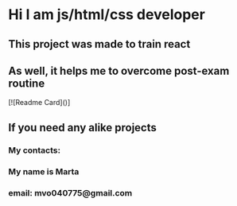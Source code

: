 <h1>Hi I am js/html/css developer</h1>
<h2> This project was made to train react</h2>
<h2>As well, it helps me to overcome post-exam routine</h2>
[![Readme Card]()]
<h2>If you need any alike projects</h2>
<h3>My contacts:</h3>
<h3>My name is Marta</h3>
<h3>email: mvo040775@gmail.com</h3>
